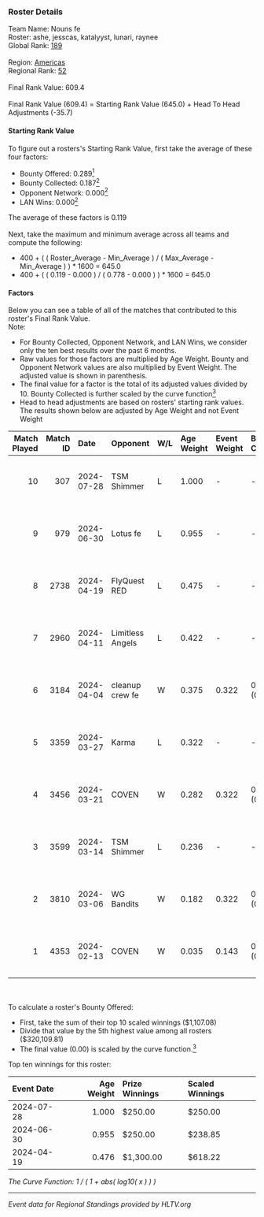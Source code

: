 ### Roster Details<br />
Team Name: Nouns fe<br />
Roster: ashe, jesscas, katalyyst, lunari, raynee<br />
Global Rank: [189](../standings_global.md)<br />
<br />
Region: [Americas]( ../standings_americas.md)<br />
Regional Rank: [52]( ../standings_americas.md)<br />
<br />
Final Rank Value:  609.4<br />
<br />
Final Rank Value (609.4) = Starting Rank Value (645.0) + Head To Head Adjustments (-35.7)<br />

#### Starting Rank Value<br />
To figure out a rosters's Starting Rank Value, first take the average of these four factors:<br />
- Bounty Offered: 0.289[<sup>1</sup>](#table2)
- Bounty Collected: 0.187[<sup>2</sup>](#table1)
- Opponent Network: 0.000[<sup>2</sup>](#table1)
- LAN Wins: 0.000[<sup>2</sup>](#table1)

The average of these factors is 0.119<br />
<br />
Next, take the maximum and minimum average across all teams and compute the following:<br />
- 400 + ( ( Roster_Average - Min_Average ) / ( Max_Average - Min_Average ) ) * 1600 = 645.0
- 400 + ( ( 0.119 - 0.000 ) / ( 0.778 - 0.000 ) ) * 1600 = 645.0


#### Factors<br />
Below you can see a table of all of the matches that contributed to this roster's Final Rank Value.<br />
Note:<br />

- For Bounty Collected, Opponent Network, and LAN Wins, we consider only the ten best results over the past 6 months.
- Raw values for those factors are multiplied by Age Weight. Bounty and Opponent Network values are also multiplied by Event Weight. The adjusted value is shown in parenthesis.
- The final value for a factor is the total of its adjusted values divided by 10. Bounty Collected is further scaled by the curve function[<sup>3</sup>](#curveFunction)
- Head to head adjustments are based on rosters' starting rank values. The results shown below are adjusted by Age Weight and not Event Weight
<span id="table1"></span><br />


| Match Played | Match ID | Date       | Opponent         | W/L | Age Weight | Event Weight | Bounty Collected | Opponent Network | LAN Wins  | H2H Adj. | Roster                                   |
| -: | -: | :- | :- | :- | :- | :- | :- | :- | :- | -: | :- |
|           10 |      307 | 2024-07-28 | TSM Shimmer      | L   | 1.000      | -            | -                | -                | -         |   -12.61 | ashe, jesscas, katalyyst, lunari, raynee |
|            9 |      979 | 2024-06-30 | Lotus fe         | L   | 0.955      | -            | -                | -                | -         |   -14.82 | ashe, daria, jesscas, katalyyst, raynee  |
|            8 |     2738 | 2024-04-19 | FlyQuest RED     | L   | 0.475      | -            | -                | -                | -         |    -5.20 | ashe, katalyyst, Knopk@, lunari, tokkis  |
|            7 |     2960 | 2024-04-11 | Limitless Angels | L   | 0.422      | -            | -                | -                | -         |    -6.75 | ashe, jesscas, katalyyst, lunari, tokkis |
|            6 |     3184 | 2024-04-04 | cleanup crew fe  | W   | 0.375      | 0.322        | 0.002 (0.000)    | 0.020 (0.002)    | 0 (0.000) |     5.64 | ashe, jesscas, katalyyst, lunari, tokkis |
|            5 |     3359 | 2024-03-27 | Karma            | L   | 0.322      | -            | -                | -                | -         |    -5.02 | ashe, jesscas, katalyyst, lunari, tokkis |
|            4 |     3456 | 2024-03-21 | COVEN            | W   | 0.282      | 0.322        | 0.001 (0.000)    | 0.000 (0.000)    | 0 (0.000) |     3.04 | ashe, jesscas, katalyyst, lunari, tokkis |
|            3 |     3599 | 2024-03-14 | TSM Shimmer      | L   | 0.236      | -            | -                | -                | -         |    -3.10 | ashe, jesscas, katalyyst, lunari, Rice   |
|            2 |     3810 | 2024-03-06 | WG Bandits       | W   | 0.182      | 0.322        | 0.002 (0.000)    | 0.020 (0.001)    | 0 (0.000) |     2.73 | ashe, jesscas, katalyyst, lunari, Rice   |
|            1 |     4353 | 2024-02-13 | COVEN            | W   | 0.035      | 0.143        | 0.001 (0.000)    | 0.000 (0.000)    | 0 (0.000) |     0.39 | ashe, jesscas, katalyyst, lunari, Rice   |

<br />
<span id="table2"></span><br />
To calculate a roster's Bounty Offered:<br />

- First, take the sum of their top 10 scaled winnings ($1,107.08)
- Divide that value by the 5th highest value among all rosters ($320,109.81)
- The final value (0.00) is scaled by the curve function.[<sup>3</sup>](#curveFunction)

Top ten winnings for this roster:<br />

| Event Date | Age Weight | Prize Winnings | Scaled Winnings |
| :- | -: | :- | :- |
| 2024-07-28 |      1.000 | $250.00        | $250.00         |
| 2024-06-30 |      0.955 | $250.00        | $238.85         |
| 2024-04-19 |      0.476 | $1,300.00      | $618.22         |


<span id="curveFunction"></span>_The Curve Function: 1 / ( 1 + abs( log10( x ) ) )_<br />

---
_Event data for Regional Standings provided by HLTV.org_<br />
